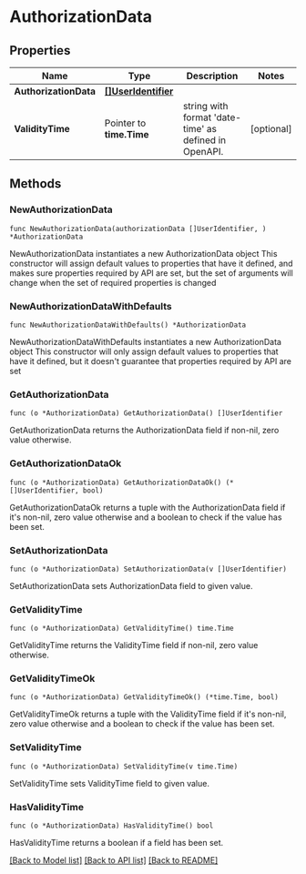 # AuthorizationData

## Properties

Name | Type | Description | Notes
------------ | ------------- | ------------- | -------------
**AuthorizationData** | [**[]UserIdentifier**](UserIdentifier.md) |  | 
**ValidityTime** | Pointer to **time.Time** | string with format &#39;date-time&#39; as defined in OpenAPI. | [optional] 

## Methods

### NewAuthorizationData

`func NewAuthorizationData(authorizationData []UserIdentifier, ) *AuthorizationData`

NewAuthorizationData instantiates a new AuthorizationData object
This constructor will assign default values to properties that have it defined,
and makes sure properties required by API are set, but the set of arguments
will change when the set of required properties is changed

### NewAuthorizationDataWithDefaults

`func NewAuthorizationDataWithDefaults() *AuthorizationData`

NewAuthorizationDataWithDefaults instantiates a new AuthorizationData object
This constructor will only assign default values to properties that have it defined,
but it doesn't guarantee that properties required by API are set

### GetAuthorizationData

`func (o *AuthorizationData) GetAuthorizationData() []UserIdentifier`

GetAuthorizationData returns the AuthorizationData field if non-nil, zero value otherwise.

### GetAuthorizationDataOk

`func (o *AuthorizationData) GetAuthorizationDataOk() (*[]UserIdentifier, bool)`

GetAuthorizationDataOk returns a tuple with the AuthorizationData field if it's non-nil, zero value otherwise
and a boolean to check if the value has been set.

### SetAuthorizationData

`func (o *AuthorizationData) SetAuthorizationData(v []UserIdentifier)`

SetAuthorizationData sets AuthorizationData field to given value.


### GetValidityTime

`func (o *AuthorizationData) GetValidityTime() time.Time`

GetValidityTime returns the ValidityTime field if non-nil, zero value otherwise.

### GetValidityTimeOk

`func (o *AuthorizationData) GetValidityTimeOk() (*time.Time, bool)`

GetValidityTimeOk returns a tuple with the ValidityTime field if it's non-nil, zero value otherwise
and a boolean to check if the value has been set.

### SetValidityTime

`func (o *AuthorizationData) SetValidityTime(v time.Time)`

SetValidityTime sets ValidityTime field to given value.

### HasValidityTime

`func (o *AuthorizationData) HasValidityTime() bool`

HasValidityTime returns a boolean if a field has been set.


[[Back to Model list]](../README.md#documentation-for-models) [[Back to API list]](../README.md#documentation-for-api-endpoints) [[Back to README]](../README.md)


